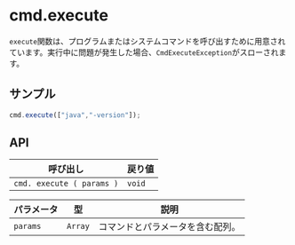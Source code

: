 # cmd.execute

`execute`関数は、プログラムまたはシステムコマンドを呼び出すために用意されています。実行中に問題が発生した場合、`CmdExecuteException`がスローされます。

## サンプル

```javascript
cmd.execute(["java","-version"]);
```

## API

| 呼び出し | 戻り値 |
|---|---|
| `cmd. execute ( params )` | `void` |

| パラメータ | 型 | 説明 |
|---|---|---|
| `params` | `Array` | コマンドとパラメータを含む配列。 |